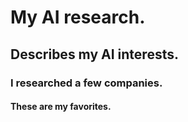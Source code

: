 # My AI research.

## Describes my AI interests.

### I researched a few companies.

#### These are my favorites.
